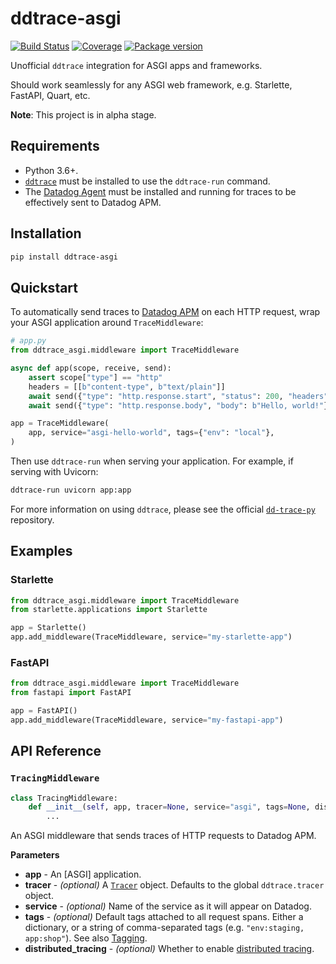 # ddtrace-asgi

[![Build Status](https://travis-ci.com/florimondmanca/ddtrace-asgi.svg?branch=master)](https://travis-ci.com/florimondmanca/ddtrace-asgi)
[![Coverage](https://codecov.io/gh/florimondmanca/ddtrace-asgi/branch/master/graph/badge.svg)](https://codecov.io/gh/florimondmanca/ddtrace-asgi)
[![Package version](https://badge.fury.io/py/ddtrace-asgi.svg)](https://pypi.org/project/ddtrace-asgi)

Unofficial `ddtrace` integration for ASGI apps and frameworks.

Should work seamlessly for any ASGI web framework, e.g. Starlette, FastAPI, Quart, etc.

**Note**: This project is in alpha stage.

## Requirements

- Python 3.6+.
- [`ddtrace`](https://github.com/DataDog/dd-trace-py) must be installed to use the `ddtrace-run` command.
- The [Datadog Agent](https://docs.datadoghq.com/agent/) must be installed and running for traces to be effectively sent to Datadog APM.

## Installation

```bash
pip install ddtrace-asgi
```

## Quickstart

To automatically send traces to [Datadog APM](https://docs.datadoghq.com/tracing/) on each HTTP request, wrap your ASGI application around `TraceMiddleware`:

```python
# app.py
from ddtrace_asgi.middleware import TraceMiddleware

async def app(scope, receive, send):
    assert scope["type"] == "http"
    headers = [[b"content-type", b"text/plain"]]
    await send({"type": "http.response.start", "status": 200, "headers": headers})
    await send({"type": "http.response.body", "body": b"Hello, world!"})

app = TraceMiddleware(
    app, service="asgi-hello-world", tags={"env": "local"},
)
```

Then use `ddtrace-run` when serving your application. For example, if serving with Uvicorn:

```bash
ddtrace-run uvicorn app:app
```

For more information on using `ddtrace`, please see the official [`dd-trace-py`](https://github.com/DataDog/dd-trace-py) repository.

## Examples

### Starlette

```python
from ddtrace_asgi.middleware import TraceMiddleware
from starlette.applications import Starlette

app = Starlette()
app.add_middleware(TraceMiddleware, service="my-starlette-app")
```

### FastAPI

```python
from ddtrace_asgi.middleware import TraceMiddleware
from fastapi import FastAPI

app = FastAPI()
app.add_middleware(TraceMiddleware, service="my-fastapi-app")
```

## API Reference

### `TracingMiddleware`

```python
class TracingMiddleware:
    def __init__(self, app, tracer=None, service="asgi", tags=None, distributed_tracing=True):
        ...
```

An ASGI middleware that sends traces of HTTP requests to Datadog APM.

**Parameters**

- **app** - An [ASGI] application.
- **tracer** - _(optional)_ A [`Tracer`](http://pypi.datadoghq.com/trace/docs/advanced_usage.html#tracer) object. Defaults to the global `ddtrace.tracer` object.
- **service** - _(optional)_ Name of the service as it will appear on Datadog.
- **tags** - _(optional)_ Default tags attached to all request spans. Either a dictionary, or a string of comma-separated tags (e.g. `"env:staging, app:shop"`). See also [Tagging](https://docs.datadoghq.com/tagging/).
- **distributed_tracing** - _(optional)_ Whether to enable [distributed tracing](http://pypi.datadoghq.com/trace/docs/advanced_usage.html#distributed-tracing).
